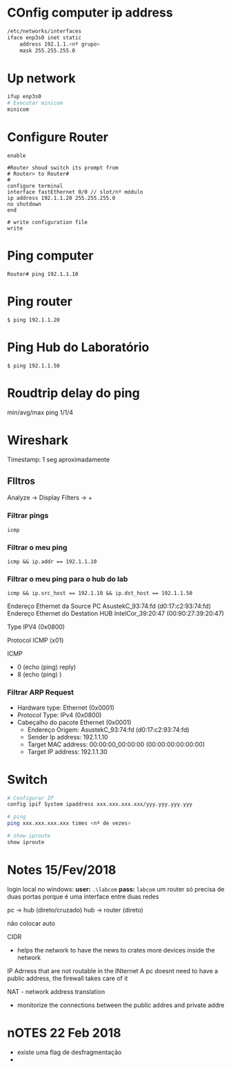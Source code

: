 # COnfig computer ip address

```bash
/etc/networks/interfaces
iface enp3s0 inet static
	address 192.1.1.<nº grupo>
	mask 255.255.255.0
```

# Up network
```bash
ifup enp3s0
# Executar minicom
minicom
```

# Configure Router
```
enable

#Router shoud switch its prompt from
# Router> to Router#
#
configure terminal
interface fastEthernet 0/0 // slot/nº módulo
ip address 192.1.1.20 255.255.255.0
no shutdown
end

# write configuration file
write
```

# Ping computer
```
Router# ping 192.1.1.10
```

# Ping router
```
$ ping 192.1.1.20
```

# Ping Hub do Laboratório
```
$ ping 192.1.1.50
```

# Roudtrip delay do ping
min/avg/max
ping 1/1/4

# Wireshark
Timestamp: 1 seg aproximadamente


## FIltros
Analyze -> Display Filters -> + 

### Filtrar pings
`icmp`

### Filtrar o meu ping
`icmp && ip.addr == 192.1.1.10`


### Filtrar o meu ping para o hub do lab
`icmp && ip.src_host == 192.1.10 && ip.dst_host == 192.1.1.50`

Endereço Ethernet da Source PC AsustekC_93:74:fd (d0:17:c2:93:74:fd)
Endereço Ethernet do Destation HUB IntelCor_39:20:47 (00:90:27:39:20:47)

Type	IPV4  (0x0800)

Protocol ICMP (x01)

ICMP
- 0 (echo (ping) reply)
- 8 (echo (ping) )


### Filtrar ARP Request
- Hardware type: Ethernet (0x0001)
- Protocol Type: IPv4 (0x0800)
- Cabeçalho do pacote Ethernet (0x0001)
	- Endereço Origem: AsustekC_93:74:fd (d0:17:c2:93:74:fd)
	- Sender Ip address: 192.1.1.10
	- Target MAC address: 00:00:00_00:00:00 (00:00:00:00:00:00)
	- Target IP address: 192.1.1.30



# Switch
```bash
# Configurar IP
config ipif System ipaddress xxx.xxx.xxx.xxx/yyy.yyy.yyy.yyy

# ping
ping xxx.xxx.xxx.xxx times <nº de vezes>

# show iproute
show iproute
```
# Notes 15/Fev/2018
login local no windows:
**user:** `.\labcom`
**pass:** `labcom`
um router só precisa de duas portas porque  é uma interface entre duas redes

pc -> hub (direto/cruzado)
hub -> router (direto)

não colocar auto


 CIDR
- helps the network to have the news to crates more devices inside the network


 IP Adrress that are not routable in the INternet
A pc doesnt need to have a public address, the firewall takes care of it

NAT - network address translation
- monitorize the connections between the public addres and private addre

# nOTES 22 Feb 2018
- existe uma flag de desfragmentação
-

